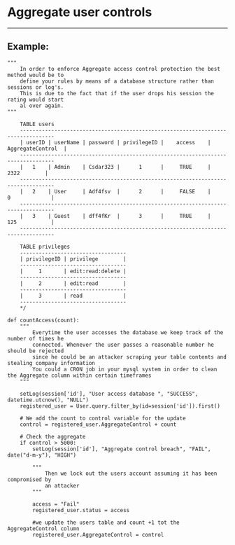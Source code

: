# Aggregate user controls
-------

## Example:

 

    """
    	In order to enforce Aggregate access control protection the best method would be to
    	define your rules by means of a database structure rather than sessions or log's.
    	This is due to the fact that if the user drops his session the rating would start
    	al over again.
    """

    	TABLE users
    	---------------------------------------------------------------------------------   
    	| userID | userName | password | privilegeID |    access    | AggregateControl	|
    	---------------------------------------------------------------------------------  
    	|   1    | Admin    | Csdar323 |      1      |     TRUE     |		2322	    |
    	---------------------------------------------------------------------------------   
    	|   2    | User     | Adf4fsv  |      2      |     FALSE    |	  0             |
    	---------------------------------------------------------------------------------  
    	|   3    | Guest    | dff4fKr  |      3      |     TRUE     |	  125           |
    	---------------------------------------------------------------------------------

    	TABLE privileges
    	----------------------------------   
    	| privilegeID | privilege        |
    	----------------------------------
    	|     1       | edit:read:delete |
    	----------------------------------
    	|     2       | edit:read        |
    	----------------------------------
    	|     3       | read             |
    	----------------------------------
    	*/

    def countAccess(count):
        """
            Everytime the user accesses the database we keep track of the number of times he
            connected. Whenever the user passes a reasonable number he should be rejected
            since he could be an attacker scraping your table contents and stealing company information
            You could a CRON job in your mysql system in order to clean the Aggregate column within certain timeframes
        """
            
        setLog(session['id'], "User access database ", "SUCCESS", datetime.utcnow(), "NULL")
        registered_user = User.query.filter_by(id=session['id']).first()
            
        # We add the count to control variable for the update
        control = registered_user.AggregateControl + count
            
        # Check the aggregate
        if control > 5000:
            setLog(session['id'], "Aggregate control breach", "FAIL", date("d-m-y"), "HIGH")
                
            """
                Then we lock out the users account assuming it has been compromised by
                an attacker
            """
                
            access = "Fail"
            registered_user.status = access
            
            #we update the users table and count +1 tot the AggregateControl column
            registered_user.AggregateControl = control
